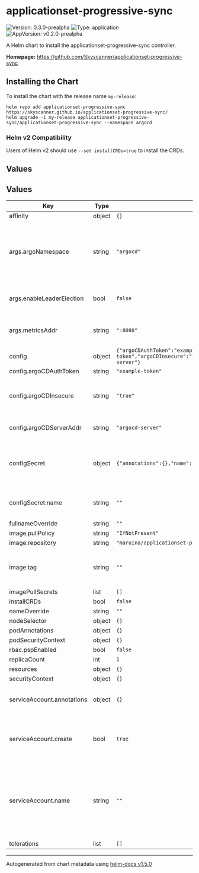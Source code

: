 # applicationset-progressive-sync

![Version: 0.3.0-prealpha](https://img.shields.io/badge/Version-0.3.0--prealpha-informational?style=flat-square) ![Type: application](https://img.shields.io/badge/Type-application-informational?style=flat-square) ![AppVersion: v0.2.0-prealpha](https://img.shields.io/badge/AppVersion-v0.2.0--prealpha-informational?style=flat-square)

A Helm chart to install the applicationset-progressive-sync controller.

**Homepage:** <https://github.com/Skyscanner/applicationset-progressive-sync>

## Installing the Chart

To install the chart with the release name `my-release`:

```console
helm repo add applicationset-progressive-sync https://skyscanner.github.io/applicationset-progressive-sync/
helm upgrade -i my-release applicationset-progressive-sync/applicationset-progressive-sync --namespace argocd
```

### Helm v2 Compatibility

Users of Helm v2 should use `--set installCRDs=true` to install the CRDs.

## Values

## Values

| Key | Type | Default | Description |
|-----|------|---------|-------------|
| affinity | object | `{}` |  |
| args.argoNamespace | string | `"argocd"` | The namespace where ArgoCD and the ApplicationSet controller are deployed to. |
| args.enableLeaderElection | bool | `false` | Enable leader election for controller manager. |
| args.metricsAddr | string | `":8080"` | The address the metric endpoint binds to. |
| config | object | `{"argoCDAuthToken":"example-token","argoCDInsecure":"true","argoCDServerAddr":"argocd-server"}` | Config options |
| config.argoCDAuthToken | string | `"example-token"` | ArgoCD token |
| config.argoCDInsecure | string | `"true"` | Allow insecure connection with ArgoCD server |
| config.argoCDServerAddr | string | `"argocd-server"` | ArgoCD server service address |
| configSecret | object | `{"annotations":{},"name":""}` | configSecret is a secret object which supplies tokens, configs, etc. |
| configSecret.name | string | `""` | If this value is not provided, a secret will be generated |
| fullnameOverride | string | `""` |  |
| image.pullPolicy | string | `"IfNotPresent"` |  |
| image.repository | string | `"maruina/applicationset-progressive-sync"` |  |
| image.tag | string | `""` | Overrides the image tag whose default is the chart appVersion. |
| imagePullSecrets | list | `[]` |  |
| installCRDs | bool | `false` |  |
| nameOverride | string | `""` |  |
| nodeSelector | object | `{}` |  |
| podAnnotations | object | `{}` |  |
| podSecurityContext | object | `{}` |  |
| rbac.pspEnabled | bool | `false` |  |
| replicaCount | int | `1` |  |
| resources | object | `{}` |  |
| securityContext | object | `{}` |  |
| serviceAccount.annotations | object | `{}` | Annotations to add to the service account |
| serviceAccount.create | bool | `true` | Specifies whether a service account should be created |
| serviceAccount.name | string | `""` | The name of the service account to use. If not set and create is true, a name is generated using the fullname template |
| tolerations | list | `[]` |  |

----------------------------------------------
Autogenerated from chart metadata using [helm-docs v1.5.0](https://github.com/norwoodj/helm-docs/releases/v1.5.0)
